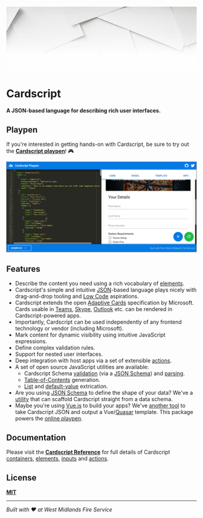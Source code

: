 ![Card texture by Brandi Redd on Unsplash.com](/readme-assets/card-texture.jpg)

# Cardscript

**A JSON-based language for describing rich user interfaces.**

## Playpen

If you're interested in getting hands-on with Cardscript, be sure to try out the **[Cardscript playpen](https://wmfs.github.io/cardscript/)**! :video_game:

![Screenshot of the Cardscript Playpen](/readme-assets/playpen.png)

## Features

* Describe the content you need using a rich vocabulary of [elements](https://wmfs.github.io/tymly-website/reference/#elements).
* Cardscript's simple and intuitive [JSON](https://www.w3schools.com/js/js_json_intro.asp)-based language plays nicely with drag-and-drop tooling and [Low Code](https://en.wikipedia.org/wiki/Low-code_development_platform) aspirations.
* Cardscript extends the open [Adaptive Cards](https://adaptivecards.io) specification by Microsoft. Cards usable in [Teams](https://products.office.com/en-US/microsoft-teams/group-chat-software), [Skype](https://www.skype.com/en/), [Outlook](https://docs.microsoft.com/en-us/outlook/actionable-messages/) etc. can be rendered in Cardscript-powered apps.
* Importantly, Cardscript can be used independently of any frontend technology or vendor (including Microsoft).
* Mark content for dynamic visibility using intuitive JavaScript expressions.
* Define complex validation rules.
* Support for nested user interfaces.
* Deep integration with host apps via a set of extensible [actions](https://wmfs.github.io/tymly-website/reference/#actions).
* A set of open source JavaScript utilities are available:
  * Cardscript Schema [validation](https://github.com/wmfs/cardscript-schema) (via a [JSON Schema](https://github.com/wmfs/cardscript-schema/blob/master/lib/schema.json)) and [parsing](https://github.com/wmfs/cardscript-parser).
  * [Table-of-Contents](https://github.com/wmfs/cardscript-table-of-contents) generation.
  * [List](https://github.com/wmfs/cardscript-extract-lists) and [default-value](https://github.com/wmfs/cardscript-extract-defaults) extrication.
* Are you using [JSON Schema](https://json-schema.org/understanding-json-schema/index.html) to define the shape of your data? We've a [utility](https://github.com/wmfs/json-schema-to-cardscript) that can scaffold Cardscript straight from a data schema.
* Maybe you're using [Vue.js](https://vuejs.org/) to build your apps? We've [another tool](https://github.com/wmfs/cardscript-to-quasar) to take Cardscript JSON and output a Vue/[Quasar](https://quasar-framework.org/) template. This package powers the [online playpen](https://wmfs.github.io/cardscript/).

## Documentation

Please visit the **[Cardscript Reference](https://wmfs.github.io/tymly-website/reference/#cardscript)** for full details of Cardscript [containers](https://wmfs.github.io/tymly-website/reference/#containers), [elements](https://wmfs.github.io/tymly-website/reference/#elements), [inputs](https://wmfs.github.io/tymly-website/reference/#inputs) and [actions](https://wmfs.github.io/tymly-website/reference/#actions).

## License

[__MIT__](https://github.com/wmfs/cardscript/blob/master/LICENSE)

------------

*Built with :heart: at West Midlands Fire Service*
